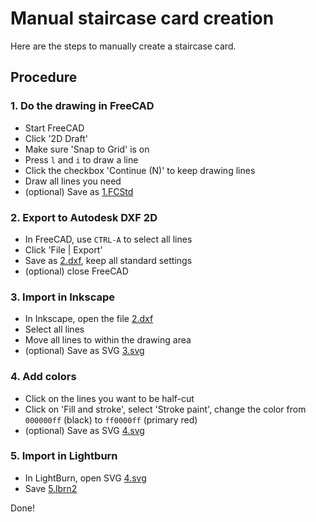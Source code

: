 # Manual staircase card creation

Here are the steps to manually create a staircase card.

## Procedure

### 1. Do the drawing in FreeCAD

- Start FreeCAD
- Click '2D Draft'
- Make sure 'Snap to Grid' is on
- Press `l` and `i` to draw a line
- Click the checkbox 'Continue (N)' to keep drawing lines
- Draw all lines you need
- (optional) Save as [1.FCStd](1.FCStd)

### 2. Export to Autodesk DXF 2D

- In FreeCAD, use `CTRL-A` to select all lines
- Click 'File | Export'
- Save as [2.dxf](2.dxf), keep all standard settings
- (optional) close FreeCAD

### 3. Import in Inkscape

- In Inkscape, open the file [2.dxf](2.dxf)
- Select all lines
- Move all lines to within the drawing area
- (optional) Save as SVG [3.svg](3.svg)

### 4. Add colors

- Click on the lines you want to be half-cut
- Click on 'Fill and stroke', select 'Stroke paint',
  change the color from `000000ff` (black)
  to `ff0000ff` (primary red)
- (optional) Save as SVG [4.svg](4.svg)

### 5. Import in Lightburn
    
- In LightBurn, open SVG [4.svg](4.svg)
- Save [5.lbrn2](5.lbrn2)

Done!
